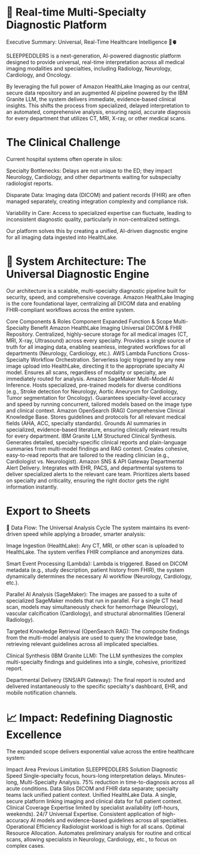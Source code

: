 # 🚀 Real-time Multi-Specialty Diagnostic Platform #

Executive Summary: Universal, Real-Time Healthcare Intelligence 🧠🫀

SLEEPPEDDLERS is a next-generation, AI-powered diagnostic platform designed to provide universal, real-time interpretation across all medical imaging modalities and specialties, including Radiology, Neurology, Cardiology, and Oncology.

By leveraging the full power of Amazon HealthLake Imaging as our central, secure data repository and an augmented AI pipeline powered by the IBM Granite LLM, the system delivers immediate, evidence-based clinical insights. This shifts the process from specialized, delayed interpretation to an automated, comprehensive analysis, ensuring rapid, accurate diagnosis for every department that utilizes CT, MRI, X-ray, or other medical scans.

# The Clinical Challenge #
Current hospital systems often operate in silos:

Specialty Bottlenecks: Delays are not unique to the ED; they impact Neurology, Cardiology, and other departments waiting for subspecialty radiologist reports.

Disparate Data: Imaging data (DICOM) and patient records (FHIR) are often managed separately, creating integration complexity and compliance risk.

Variability in Care: Access to specialized expertise can fluctuate, leading to inconsistent diagnostic quality, particularly in non-centralized settings.

Our platform solves this by creating a unified, AI-driven diagnostic engine for all imaging data ingested into HealthLake.

# 🧠 System Architecture: The Universal Diagnostic Engine #
Our architecture is a scalable, multi-specialty diagnostic pipeline built for security, speed, and comprehensive coverage. Amazon HealthLake Imaging is the core foundational layer, centralizing all DICOM data and enabling FHIR-compliant workflows across the entire system.

Core Components & Roles
Component	Expanded Function & Scope	Multi-Specialty Benefit
Amazon HealthLake Imaging	Universal DICOM & FHIR Repository. Centralized, highly-secure storage for all medical images (CT, MRI, X-ray, Ultrasound) across every specialty.	Provides a single source of truth for all imaging data, enabling seamless, integrated workflows for all departments (Neurology, Cardiology, etc.).
AWS Lambda Functions	Cross-Specialty Workflow Orchestration. Serverless logic triggered by any new image upload into HealthLake, directing it to the appropriate specialty AI model.	Ensures all scans, regardless of modality or specialty, are immediately routed for analysis.
Amazon SageMaker	Multi-Model AI Inference. Hosts specialized, pre-trained models for diverse conditions (e.g., Stroke detection for Neurology, Aortic Aneurysm for Cardiology, Tumor segmentation for Oncology).	Guarantees specialty-level accuracy and speed by running concurrent, tailored models based on the image type and clinical context.
Amazon OpenSearch (RAG)	Comprehensive Clinical Knowledge Base. Stores guidelines and protocols for all relevant medical fields (AHA, ACC, specialty standards).	Grounds AI summaries in specialized, evidence-based literature, ensuring clinically relevant results for every department.
IBM Granite LLM	Structured Clinical Synthesis. Generates detailed, specialty-specific clinical reports and plain-language summaries from multi-model findings and RAG context.	Creates cohesive, easy-to-read reports that are tailored to the reading clinician (e.g., Cardiologist vs. Neurologist).
Amazon SNS & API Gateway	Departmental Alert Delivery. Integrates with EHR, PACS, and departmental systems to deliver specialized alerts to the relevant care team.	Prioritizes alerts based on specialty and criticality, ensuring the right doctor gets the right information instantly.

# Export to Sheets #
💾 Data Flow: The Universal Analysis Cycle
The system maintains its event-driven speed while applying a broader, smarter analysis:

Image Ingestion (HealthLake): Any CT, MRI, or other scan is uploaded to HealthLake. The system verifies FHIR compliance and anonymizes data.

Smart Event Processing (Lambda): Lambda is triggered. Based on DICOM metadata (e.g., study description, patient history from FHIR), the system dynamically determines the necessary AI workflow (Neurology, Cardiology, etc.).

Parallel AI Analysis (SageMaker): The images are passed to a suite of specialized SageMaker models that run in parallel. For a single CT head scan, models may simultaneously check for hemorrhage (Neurology), vascular calcification (Cardiology), and structural abnormalities (General Radiology).

Targeted Knowledge Retrieval (OpenSearch RAG): The composite findings from the multi-model analysis are used to query the knowledge base, retrieving relevant guidelines across all implicated specialties.

Clinical Synthesis (IBM Granite LLM): The LLM synthesizes the complex multi-specialty findings and guidelines into a single, cohesive, prioritized report.

Departmental Delivery (SNS/API Gateway): The final report is routed and delivered instantaneously to the specific specialty's dashboard, EHR, and mobile notification channels.

# 📈 Impact: Redefining Diagnostic Excellence
The expanded scope delivers exponential value across the entire healthcare system:

Impact Area	Previous Limitation	SLEEPPEDDLERS Solution
Diagnostic Speed	Single-specialty focus, hours-long interpretation delays.	Minutes-long, Multi-Specialty Analysis. 75% reduction in time-to-diagnosis across all acute conditions.
Data Silos	DICOM and FHIR data separate; specialty teams lack unified patient context.	Unified HealthLake Data. A single, secure platform linking imaging and clinical data for full patient context.
Clinical Coverage	Expertise limited by specialist availability (off-hours, weekends).	24/7 Universal Expertise. Consistent application of high-accuracy AI models and evidence-based guidelines across all specialties.
Operational Efficiency	Radiologist workload is high for all scans.	Optimal Resource Allocation. Automates preliminary analysis for routine and critical scans, allowing specialists in Neurology, Cardiology, etc., to focus on complex cases.
